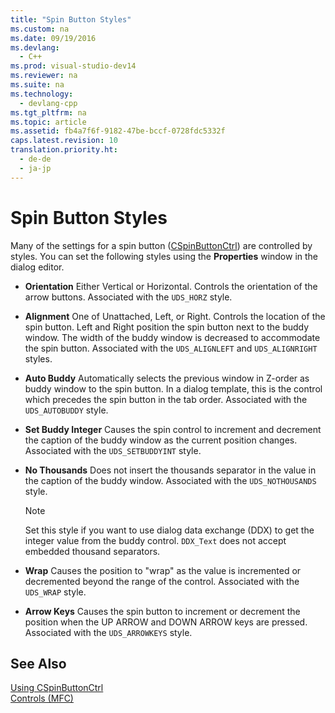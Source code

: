 ```yaml
---
title: "Spin Button Styles"
ms.custom: na
ms.date: 09/19/2016
ms.devlang: 
  - C++
ms.prod: visual-studio-dev14
ms.reviewer: na
ms.suite: na
ms.technology: 
  - devlang-cpp
ms.tgt_pltfrm: na
ms.topic: article
ms.assetid: fb4a7f6f-9182-47be-bccf-0728fdc5332f
caps.latest.revision: 10
translation.priority.ht: 
  - de-de
  - ja-jp
---
```

# Spin Button Styles
Many of the settings for a spin button ([CSpinButtonCtrl](../vs140/CSpinButtonCtrl-Class.md)) are controlled by styles. You can set the following styles using the **Properties** window in the dialog editor.  
  
-   **Orientation** Either Vertical or Horizontal. Controls the orientation of the arrow buttons. Associated with the `UDS_HORZ` style.  
  
-   **Alignment** One of Unattached, Left, or Right. Controls the location of the spin button. Left and Right position the spin button next to the buddy window. The width of the buddy window is decreased to accommodate the spin button. Associated with the `UDS_ALIGNLEFT` and `UDS_ALIGNRIGHT` styles.  
  
-   **Auto Buddy** Automatically selects the previous window in Z-order as buddy window to the spin button. In a dialog template, this is the control which precedes the spin button in the tab order. Associated with the `UDS_AUTOBUDDY` style.  
  
-   **Set Buddy Integer** Causes the spin control to increment and decrement the caption of the buddy window as the current position changes. Associated with the `UDS_SETBUDDYINT` style.  
  
-   **No Thousands** Does not insert the thousands separator in the value in the caption of the buddy window. Associated with the `UDS_NOTHOUSANDS` style.  
  
    > [!NOTE]
    >  Set this style if you want to use dialog data exchange (DDX) to get the integer value from the buddy control. `DDX_Text` does not accept embedded thousand separators.  
  
-   **Wrap** Causes the position to "wrap" as the value is incremented or decremented beyond the range of the control. Associated with the `UDS_WRAP` style.  
  
-   **Arrow Keys** Causes the spin button to increment or decrement the position when the UP ARROW and DOWN ARROW keys are pressed. Associated with the `UDS_ARROWKEYS` style.  
  
## See Also  
 [Using CSpinButtonCtrl](../vs140/Using-CSpinButtonCtrl.md)   
 [Controls (MFC)](../vs140/Controls--MFC-.md)